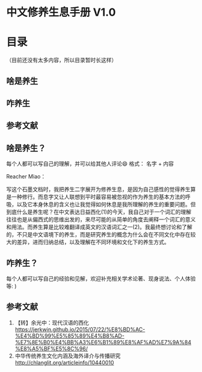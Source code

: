 # 中文修养生息手册 V1.0
# 目录 
（目前还没有太多内容，所以目录暂时长这样）
## 啥是养生
## 咋养生
## 参考文献

## 啥是养生？
每个人都可以写自己的理解，并可以给其他人评论😄
格式： 名字 + 内容

Reacher Miao：

写这个石墨文档时，我把养生二字展开为修养生息，是因为自己感性的觉得养生算是一种修行。而息字又让人联想到平时最容易被忽视的作为养生的基本方法的呼吸，以及它本身休息的含义也让我觉得如何休息是我所理解的养生的重要问题。但到底什么是养生呢？在中文表达日益西化(1)的今天，我自己对于一个词汇的理解往往也是从偏西式的思维出发的，来尽可能的从简单的角度去阐释一个词汇的意义和用法。而养生算是比较难翻译成英文的汉语词汇之一(2)。我最终想讨论和了解的，不只是中文语境下的养生，而是研究养生的概念为什么会在不同文化中存在较大的差异，进而归纳总结，以及理解在不同环境和文化下的养生方式。





## 咋养生？
每个人都可以写自己的经验和见解，欢迎补充相关学术论著、现身说法、个人体验等: )






## 参考文献
1. 【转】余光中：现代汉语的西化 https://jerkwin.github.io/2015/07/22/%E8%BD%AC-%E4%BD%99%E5%85%89%E4%B8%AD-%E7%8E%B0%E4%BB%A3%E6%B1%89%E8%AF%AD%E7%9A%84%E8%A5%BF%E5%8C%96/
2. 中华传统养生文化内涵及海外译介与传播研究 http://chlanglit.org/articleinfo/10440010
